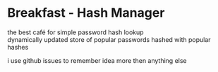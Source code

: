 # Breakfast - Hash Manager
the best café for simple password hash lookup<br>
dynamically updated store of popular passwords hashed with popular hashes 


i use github issues to remember idea more then anything else 
